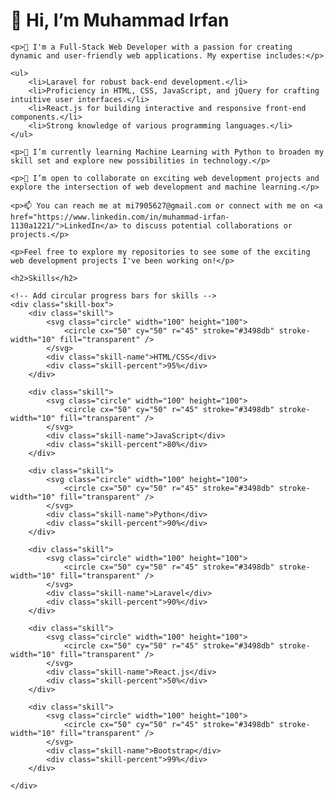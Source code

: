 <!DOCTYPE html>
<html>
<head>
    <meta charset="UTF-8">
    <meta name="viewport" content="width=device-width, initial-scale=1.0">
    <link rel="stylesheet" href="styles.css">
    <title>GitHub Profile</title>

  <style>
    .skill-box {
        display: flex;
        flex-wrap: wrap;
        gap: 20px;
    }

    .skill {
        text-align: center;
        width: 150px;
        background-color: #f2f2f2;
        padding: 20px;
        border-radius: 10px;
    }

    .circle {
        margin: 0 auto;
    }

    .skill-name {
        margin-top: 10px;
        font-weight: bold;
    }

    .skill-percent {
        margin-top: 5px;
        color: #3498db;
    }
</style>
</head>
<body>
    <h1>👋 Hi, I’m Muhammad Irfan</h1>

    <p>👀 I'm a Full-Stack Web Developer with a passion for creating dynamic and user-friendly web applications. My expertise includes:</p>

    <ul>
        <li>Laravel for robust back-end development.</li>
        <li>Proficiency in HTML, CSS, JavaScript, and jQuery for crafting intuitive user interfaces.</li>
        <li>React.js for building interactive and responsive front-end components.</li>
        <li>Strong knowledge of various programming languages.</li>
    </ul>

    <p>🌱 I’m currently learning Machine Learning with Python to broaden my skill set and explore new possibilities in technology.</p>

    <p>💼 I’m open to collaborate on exciting web development projects and explore the intersection of web development and machine learning.</p>

    <p>📫 You can reach me at mi7905627@gmail.com or connect with me on <a href="https://www.linkedin.com/in/muhammad-irfan-1130a1221/">LinkedIn</a> to discuss potential collaborations or projects.</p>

    <p>Feel free to explore my repositories to see some of the exciting web development projects I've been working on!</p>

    <h2>Skills</h2>

    <!-- Add circular progress bars for skills -->
    <div class="skill-box">
        <div class="skill">
            <svg class="circle" width="100" height="100">
                <circle cx="50" cy="50" r="45" stroke="#3498db" stroke-width="10" fill="transparent" />
            </svg>
            <div class="skill-name">HTML/CSS</div>
            <div class="skill-percent">95%</div>
        </div>

        <div class="skill">
            <svg class="circle" width="100" height="100">
                <circle cx="50" cy="50" r="45" stroke="#3498db" stroke-width="10" fill="transparent" />
            </svg>
            <div class="skill-name">JavaScript</div>
            <div class="skill-percent">80%</div>
        </div>

        <div class="skill">
            <svg class="circle" width="100" height="100">
                <circle cx="50" cy="50" r="45" stroke="#3498db" stroke-width="10" fill="transparent" />
            </svg>
            <div class="skill-name">Python</div>
            <div class="skill-percent">90%</div>
        </div>

        <div class="skill">
            <svg class="circle" width="100" height="100">
                <circle cx="50" cy="50" r="45" stroke="#3498db" stroke-width="10" fill="transparent" />
            </svg>
            <div class="skill-name">Laravel</div>
            <div class="skill-percent">90%</div>
        </div>

        <div class="skill">
            <svg class="circle" width="100" height="100">
                <circle cx="50" cy="50" r="45" stroke="#3498db" stroke-width="10" fill="transparent" />
            </svg>
            <div class="skill-name">React.js</div>
            <div class="skill-percent">50%</div>
        </div>

        <div class="skill">
            <svg class="circle" width="100" height="100">
                <circle cx="50" cy="50" r="45" stroke="#3498db" stroke-width="10" fill="transparent" />
            </svg>
            <div class="skill-name">Bootstrap</div>
            <div class="skill-percent">99%</div>
        </div>

    </div>
</body>
</html>
